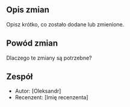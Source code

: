 ## Opis zmian

Opisz krótko, co zostało dodane lub zmienione.

## Powód zmian

Dlaczego te zmiany są potrzebne?

## Zespół

- Autor: [Oleksandr]
- Recenzent: [Imię recenzenta]
